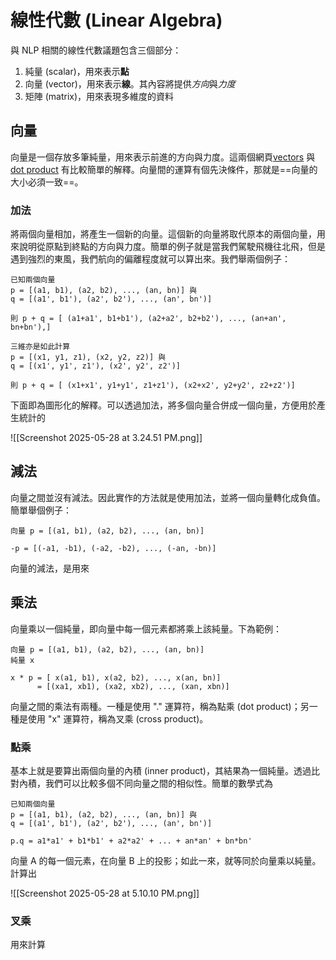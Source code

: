 
# 線性代數 (Linear Algebra)

與 NLP 相關的線性代數議題包含三個部分：

1. 純量 (scalar)，用來表示**點**
2. 向量 (vector)，用來表示**線**。其內容將提供*方向*與*力度*
3. 矩陣 (matrix)，用來表現多維度的資料

## 向量

向量是一個存放多筆純量，用來表示前進的方向與力度。這兩個網頁[vectors](https://www.mathsisfun.com/algebra/vectors.html) 與 [dot product](https://www.mathsisfun.com/algebra/vectors-dot-product.html) 有比較簡單的解釋。向量間的運算有個先決條件，那就是==向量的大小必須一致==。

### 加法

將兩個向量相加，將產生一個新的向量。這個新的向量將取代原本的兩個向量，用來說明從原點到終點的方向與力度。簡單的例子就是當我們駕駛飛機往北飛，但是遇到強烈的東風，我們航向的偏離程度就可以算出來。我們舉兩個例子：

```
已知兩個向量 
p = [(a1, b1), (a2, b2), ..., (an, bn)] 與 
q = [(a1', b1'), (a2', b2'), ..., (an', bn')]

則 p + q = [ (a1+a1', b1+b1'), (a2+a2', b2+b2'), ..., (an+an', bn+bn'),]

三維亦是如此計算
p = [(x1, y1, z1), (x2, y2, z2)] 與 
q = [(x1', y1', z1'), (x2', y2', z2')]

則 p + q = [ (x1+x1', y1+y1', z1+z1'), (x2+x2', y2+y2', z2+z2')]
```

下面即為圖形化的解釋。可以透過加法，將多個向量合併成一個向量，方便用於產生統計的

![[Screenshot 2025-05-28 at 3.24.51 PM.png]]

## 減法

向量之間並沒有減法。因此實作的方法就是使用加法，並將一個向量轉化成負值。簡單舉個例子：

```
向量 p = [(a1, b1), (a2, b2), ..., (an, bn)]

-p = [(-a1, -b1), (-a2, -b2), ..., (-an, -bn)]
```

向量的減法，是用來

## 乘法

向量乘以一個純量，即向量中每一個元素都將乘上該純量。下為範例：

```
向量 p = [(a1, b1), (a2, b2), ..., (an, bn)]
純量 x

x * p = [ x(a1, b1), x(a2, b2), ..., x(an, bn)]
      = [(xa1, xb1), (xa2, xb2), ..., (xan, xbn)]
```

向量之間的乘法有兩種。一種是使用 "." 運算符，稱為點乘 (dot product)；另一種是使用 "x" 運算符，稱為叉乘 (cross product)。

### 點乘

基本上就是要算出兩個向量的內積 (inner product)，其結果為一個純量。透過比對內積，我們可以比較多個不同向量之間的相似性。簡單的數學式為 

```
已知兩個向量 
p = [(a1, b1), (a2, b2), ..., (an, bn)] 與 
q = [(a1', b1'), (a2', b2'), ..., (an', bn')]

p.q = a1*a1' + b1*b1' + a2*a2' + ... + an*an' + bn*bn'
```

向量 A 的每一個元素，在向量 B 上的投影；如此一來，就等同於向量乘以純量。計算出

![[Screenshot 2025-05-28 at 5.10.10 PM.png]]

### 叉乘

用來計算